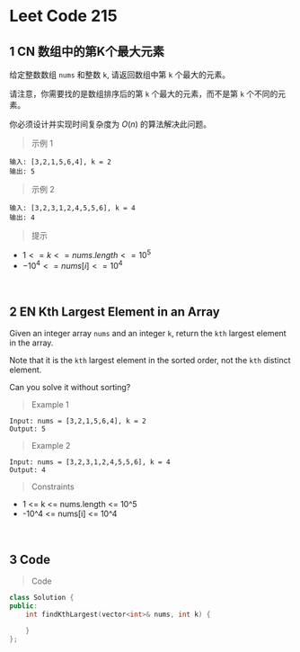 &emsp;
# Leet Code 215 
## 1 CN 数组中的第K个最大元素
给定整数数组 `nums` 和整数 `k`, 请返回数组中第 `k` 个最大的元素。

请注意，你需要找的是数组排序后的第 `k` 个最大的元素，而不是第 `k` 个不同的元素。

你必须设计并实现时间复杂度为 $O(n)$ 的算法解决此问题。

 

>示例 1
```
输入: [3,2,1,5,6,4], k = 2
输出: 5
```

>示例 2
```
输入: [3,2,3,1,2,4,5,5,6], k = 4
输出: 4
```

>提示
- $1 <= k <= nums.length <= 10^5$
- $-10^4 <= nums[i] <= 10^4$

&emsp;
## 2 EN Kth Largest Element in an Array

Given an integer array `nums` and an integer `k`, return the `kth` largest element in the array.

Note that it is the `kth` largest element in the sorted order, not the `kth` distinct element.

Can you solve it without sorting?

>Example 1
```
Input: nums = [3,2,1,5,6,4], k = 2
Output: 5
```

>Example 2
```
Input: nums = [3,2,3,1,2,4,5,5,6], k = 4
Output: 4
```

>Constraints
- 1 <= k <= nums.length <= 10^5
- -10^4 <= nums[i] <= 10^4


&emsp;
## 3 Code
>Code
```c++
class Solution {
public:
    int findKthLargest(vector<int>& nums, int k) {
        
    }
};
```



